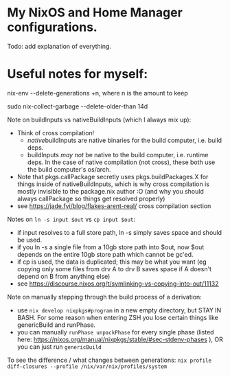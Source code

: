 # My NixOS and Home Manager configurations.

Todo: add explanation of everything.

# Useful notes for myself:

nix-env --delete-generations +n, where n is the amount to keep

sudo nix-collect-garbage --delete-older-than 14d

Note on buildInputs vs nativeBuildInputs (which I always mix up):
- Think of cross compilation!
  * *native*buildInputs are native binaries for the build computer, i.e. build deps.
  * buildInputs *may not* be native to the build computer, i.e. runtime deps.
In the case of native compilation (not cross), these both use the build computer's os/arch.
- Note that pkgs.callPackage secretly uses pkgs.buildPackages.X for things inside of
nativeBuildInputs, which is why cross compilation is mostly invisible to the package.nix
author :O (and why you should always callPackage so things get resolved properly)
- see https://jade.fyi/blog/flakes-arent-real/ cross compilation section

Notes on `ln -s input $out` vs `cp input $out`:
- if input resolves to a full store path, ln -s simply saves space and should be used.
- if you ln -s a single file from a 10gb store path into $out, now $out depends
on the entire 10gb store path which cannot be gc'ed.
- if cp is used, the data is duplicated; this may be what you want (eg copying only
  some files from drv A to drv B saves space if A doesn't depend on B from anything else)
- see https://discourse.nixos.org/t/symlinking-vs-copying-into-out/11132

Note on manually stepping through the build process of a derivation:
- use `nix develop nixpkgs#program` in a new empty directory, but STAY IN BASH. For some
  reason when entering ZSH you lose certain things like genericBuild and runPhase.
- you can manually `runPhase unpackPhase` for every single phase (listed here: 
  https://nixos.org/manual/nixpkgs/stable/#sec-stdenv-phases ), OR you can just run `genericBuild`

To see the difference / what changes between generations:
`nix profile diff-closures --profile /nix/var/nix/profiles/system`
